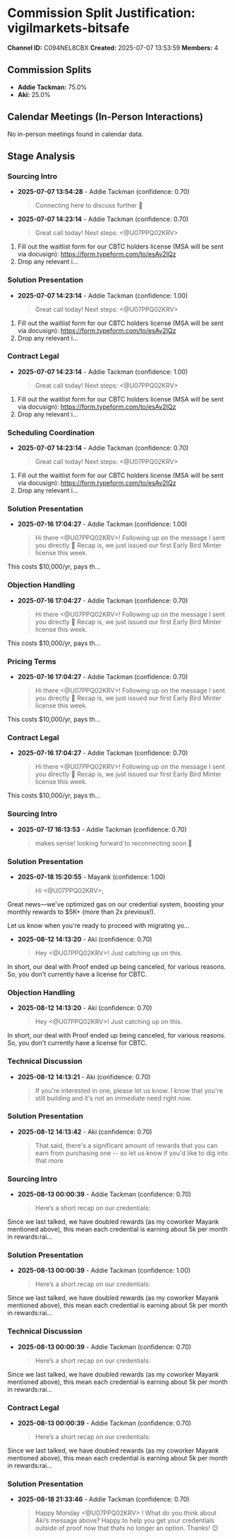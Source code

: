 # Commission Split Justification: vigilmarkets-bitsafe

**Channel ID:** C094NEL8CBX
**Created:** 2025-07-07 13:53:59
**Members:** 4

## Commission Splits

- **Addie Tackman:** 75.0%
- **Aki:** 25.0%

## Calendar Meetings (In-Person Interactions)

No in-person meetings found in calendar data.

## Stage Analysis

### Sourcing Intro

- **2025-07-07 13:54:28** - Addie Tackman (confidence: 0.70)
  > Connecting here to discuss further :handshake:

- **2025-07-07 14:23:14** - Addie Tackman (confidence: 0.70)
  > Great call today! Next steps:
<@U07PPQ02KRV>
1. Fill out the waitlist form for our CBTC holders license (MSA will be sent via docusign): <https://form.typeform.com/to/esAv2IQz> 
2. Drop any relevant i...

### Solution Presentation

- **2025-07-07 14:23:14** - Addie Tackman (confidence: 1.00)
  > Great call today! Next steps:
<@U07PPQ02KRV>
1. Fill out the waitlist form for our CBTC holders license (MSA will be sent via docusign): <https://form.typeform.com/to/esAv2IQz> 
2. Drop any relevant i...

### Contract Legal

- **2025-07-07 14:23:14** - Addie Tackman (confidence: 1.00)
  > Great call today! Next steps:
<@U07PPQ02KRV>
1. Fill out the waitlist form for our CBTC holders license (MSA will be sent via docusign): <https://form.typeform.com/to/esAv2IQz> 
2. Drop any relevant i...

### Scheduling Coordination

- **2025-07-07 14:23:14** - Addie Tackman (confidence: 0.70)
  > Great call today! Next steps:
<@U07PPQ02KRV>
1. Fill out the waitlist form for our CBTC holders license (MSA will be sent via docusign): <https://form.typeform.com/to/esAv2IQz> 
2. Drop any relevant i...

### Solution Presentation

- **2025-07-16 17:04:27** - Addie Tackman (confidence: 1.00)
  > Hi there <@U07PPQ02KRV>! Following up on the message I sent you directly :slightly_smiling_face: Recap is, we just issued our first Early Bird Minter license this week.

This costs $10,000/yr, pays th...

### Objection Handling

- **2025-07-16 17:04:27** - Addie Tackman (confidence: 0.70)
  > Hi there <@U07PPQ02KRV>! Following up on the message I sent you directly :slightly_smiling_face: Recap is, we just issued our first Early Bird Minter license this week.

This costs $10,000/yr, pays th...

### Pricing Terms

- **2025-07-16 17:04:27** - Addie Tackman (confidence: 0.70)
  > Hi there <@U07PPQ02KRV>! Following up on the message I sent you directly :slightly_smiling_face: Recap is, we just issued our first Early Bird Minter license this week.

This costs $10,000/yr, pays th...

### Contract Legal

- **2025-07-16 17:04:27** - Addie Tackman (confidence: 0.70)
  > Hi there <@U07PPQ02KRV>! Following up on the message I sent you directly :slightly_smiling_face: Recap is, we just issued our first Early Bird Minter license this week.

This costs $10,000/yr, pays th...

### Sourcing Intro

- **2025-07-17 16:13:53** - Addie Tackman (confidence: 0.70)
  > makes sense! looking forward to reconnecting soon :slightly_smiling_face:

### Solution Presentation

- **2025-07-18 15:20:55** - Mayank (confidence: 1.00)
  > Hi <@U07PPQ02KRV>,

Great news—we've optimized gas on our credential system, boosting your monthly rewards to $5K+ (more than 2x previous!).

Let us know when you're ready to proceed with migrating yo...

- **2025-08-12 14:13:20** - Aki (confidence: 0.70)
  > Hey <@U07PPQ02KRV>! Just catching up on this.

In short, our deal with Proof ended up being canceled, for various reasons. So, you don't currently have a license for CBTC.

### Objection Handling

- **2025-08-12 14:13:20** - Aki (confidence: 0.70)
  > Hey <@U07PPQ02KRV>! Just catching up on this.

In short, our deal with Proof ended up being canceled, for various reasons. So, you don't currently have a license for CBTC.

### Technical Discussion

- **2025-08-12 14:13:21** - Aki (confidence: 0.70)
  > If you're interested in one, please let us know. I know that you're still building and it's not an immediate need right now.

### Solution Presentation

- **2025-08-12 14:13:42** - Aki (confidence: 0.70)
  > That said, there's a significant amount of rewards that you can earn from purchasing one -- so let us know if you'd like to dig into that more

### Sourcing Intro

- **2025-08-13 00:00:39** - Addie Tackman (confidence: 0.70)
  > Here’s a short recap on our credentials: 

Since we last talked, we have doubled rewards (as my coworker Mayank mentioned above), this mean each credential is earning about 5k per month in rewards:rai...

### Solution Presentation

- **2025-08-13 00:00:39** - Addie Tackman (confidence: 1.00)
  > Here’s a short recap on our credentials: 

Since we last talked, we have doubled rewards (as my coworker Mayank mentioned above), this mean each credential is earning about 5k per month in rewards:rai...

### Technical Discussion

- **2025-08-13 00:00:39** - Addie Tackman (confidence: 0.70)
  > Here’s a short recap on our credentials: 

Since we last talked, we have doubled rewards (as my coworker Mayank mentioned above), this mean each credential is earning about 5k per month in rewards:rai...

### Contract Legal

- **2025-08-13 00:00:39** - Addie Tackman (confidence: 0.70)
  > Here’s a short recap on our credentials: 

Since we last talked, we have doubled rewards (as my coworker Mayank mentioned above), this mean each credential is earning about 5k per month in rewards:rai...

### Solution Presentation

- **2025-08-18 21:33:46** - Addie Tackman (confidence: 0.70)
  > Happy Monday <@U07PPQ02KRV> ! What do you think about Aki’s message above? Happy to help you get your credentials outside of proof now that thats no longer an option. Thanks! :blush:  

